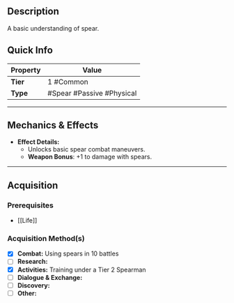 ## Description
 A basic understanding of spear.

## Quick Info
| Property | Value                             |
| -------- | ----------------------------------|
| **Tier** | 1 #Common                         |
| **Type** | #Spear #Passive #Physical         |

---

## Mechanics & Effects
- **Effect Details:**
    - Unlocks basic spear combat maneuvers.
    - **Weapon Bonus**: +1 to damage with spears.

---

## Acquisition
### Prerequisites
- [[Life]] 

### Acquisition Method(s)
- [x] **Combat:** Using spears in 10 battles
- [ ] **Research:** 
- [x] **Activities:** Training under a Tier 2 Spearman
- [ ] **Dialogue & Exchange:** 
- [ ] **Discovery:** 
- [ ] **Other:** 
